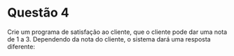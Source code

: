 # Questão 4

Crie um programa de satisfação ao cliente, que o cliente pode dar uma nota de 1 a 3. Dependendo da nota do cliente, o sistema dará uma resposta diferente: